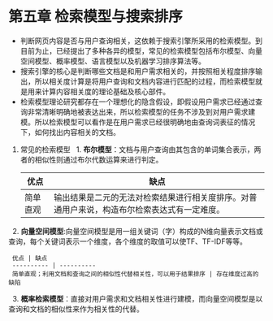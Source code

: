 
# 第五章 检索模型与搜索排序
* 判断网页内容是否与用户查询相关，这依赖于搜索引擎所采用的检索模型。到目前为止，已经提出了多种各异的模型，常见的检索模型包括布尔模型、向量空间模型、概率模型、语言模型以及机器学习排序算法等。
* 搜索引擎的核心是判断哪些文档是和用户需求相关的，并按照相关程度排序输出，所以相关度计算是将用户查询和文档内容进行匹配的过程，而检索模型就是用来计算内容相关度的理论基础及核心部件。
* 检索模型理论研究都存在一个理想化的隐含假设，即假设用户需求已经通过查询非常清晰明确地被表达出来，所以检索模型的任务不涉及到对用户需求建模。所以检索模型可以看作是在用户需求已经很明确地由查询词表征的情况下，如何找出内容相关的文档。
1. 常见的检索模型
   1. **布尔模型**：文档与用户查询由其包含的单词集合表示，两者的相似性则通过布尔代数运算来进行判定。

     优点 | 缺点
     ------------ | -------------
     简单直观 | 输出结果是二元的无法对检索结果进行相关度排序。对普通用户来说，构造布尔检索表达式有一定难度。
   2. **向量空间模型**:向量空间模型是用一组关键词（字）构成的N维向量表示文档或查询，每个关键词表示一个维度，各个维度的取值可以使TF、TF-IDF等等。

     优点 | 缺点
     ---------- | ----------
     简单直观；利用文档和查询之间的相似性代替相关性，可以用于结果排序 | 存在维度过高的缺陷
   3. **概率检索模型**：直接对用户需求和文档相关性进行建模，而向量空间模型是以查询和文档的相似性来作为相关性的代替。

